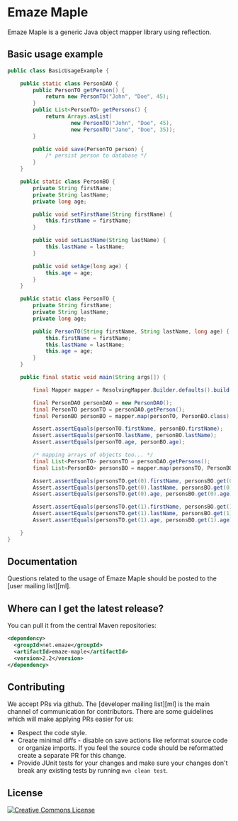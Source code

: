 Emaze Maple
===================

Emaze Maple is a generic Java object mapper library using reflection.

Basic usage example
-------------------

```java
public class BasicUsageExample {

    public static class PersonDAO {
        public PersonTO getPerson() {
            return new PersonTO("John", "Doe", 45);
        }
        public List<PersonTO> getPersons() {
            return Arrays.asList(
                    new PersonTO("John", "Doe", 45),
                    new PersonTO("Jane", "Doe", 35));
        }

        public void save(PersonTO person) {
            /* persist person to database */
        }
    }

    public static class PersonBO {
        private String firstName;
        private String lastName;
        private long age;

        public void setFirstName(String firstName) {
            this.firstName = firstName;
        }

        public void setLastName(String lastName) {
            this.lastName = lastName;
        }

        public void setAge(long age) {
            this.age = age;
        }
    }

    public static class PersonTO {
        private String firstName;
        private String lastName;
        private long age;

        public PersonTO(String firstName, String lastName, long age) {
            this.firstName = firstName;
            this.lastName = lastName;
            this.age = age;
        }
    }

    public final static void main(String args[]) {

        final Mapper mapper = ResolvingMapper.Builder.defaults().build();

        final PersonDAO personDAO = new PersonDAO();
        final PersonTO personTO = personDAO.getPerson();
        final PersonBO personBO = mapper.map(personTO, PersonBO.class);

        Assert.assertEquals(personTO.firstName, personBO.firstName);
        Assert.assertEquals(personTO.lastName, personBO.lastName);
        Assert.assertEquals(personTO.age, personBO.age);

        /* mapping arrays of objects too... */
        final List<PersonTO> personsTO = personDAO.getPersons();
        final List<PersonBO> personsBO = mapper.map(personsTO, PersonBO.class);

        Assert.assertEquals(personsTO.get(0).firstName, personsBO.get(0).firstName);
        Assert.assertEquals(personsTO.get(0).lastName, personsBO.get(0).lastName);
        Assert.assertEquals(personsTO.get(0).age, personsBO.get(0).age);

        Assert.assertEquals(personsTO.get(1).firstName, personsBO.get(1).firstName);
        Assert.assertEquals(personsTO.get(1).lastName, personsBO.get(1).lastName);
        Assert.assertEquals(personsTO.get(1).age, personsBO.get(1).age);

    }
}
```


Documentation
--------------------------

Questions related to the usage of Emaze Maple should be posted to the [user mailing list][ml].

Where can I get the latest release?
-----------------------------------

You can pull it from the central Maven repositories:

```xml
<dependency>
  <groupId>net.emaze</groupId>
  <artifactId>emaze-maple</artifactId>
  <version>2.2</version>
</dependency>
```

Contributing
------------

We accept PRs via github. The [developer mailing list][ml] is the main channel of communication for contributors.
There are some guidelines which will make applying PRs easier for us:
+ Respect the code style.
+ Create minimal diffs - disable on save actions like reformat source code or organize imports. If you feel the source code should be reformatted create a separate PR for this change.
+ Provide JUnit tests for your changes and make sure your changes don't break any existing tests by running ```mvn clean test```.


License
-------
<a rel="license" href="http://creativecommons.org/licenses/by-sa/4.0/"><img alt="Creative Commons License" style="border-width:0" src="https://i.creativecommons.org/l/by-sa/4.0/88x31.png" />
<!-- </a><br />This work is licensed under a <a rel="license" href="http://creativecommons.org/licenses/by-sa/4.0/">Creative Commons Attribution-ShareAlike 4.0 International License</a>. -->

